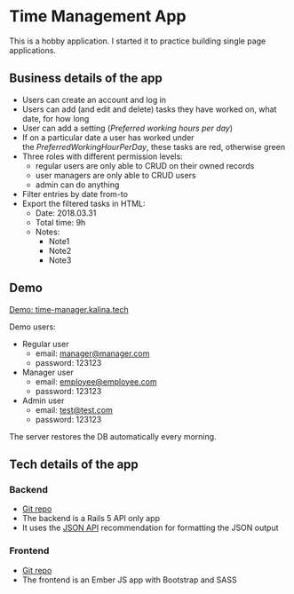 # Time Management App
This is a hobby application. I started it to practice building single page applications.

## Business details of the app
- Users can create an account and log in
- Users can add (and edit and delete) tasks they have worked on, what date, for how long
- User can add a setting (*Preferred working hours per day*)
- If on a particular date a user has worked under the *PreferredWorkingHourPerDay*, these tasks are red, otherwise green
- Three roles with different permission levels:
  - regular users are only able to CRUD on their owned records
  - user managers are only able to CRUD users
  - admin can do anything
- Filter entries by date from-to
- Export the filtered tasks in HTML:
    - Date: 2018.03.31
    - Total time: 9h
    - Notes:
        - Note1
        - Note2
        - Note3


## Demo
[Demo: time-manager.kalina.tech](http://time-manager.kalina.tech/)

Demo users:
- Regular user
  - email: manager@manager.com
  - password: 123123
- Manager user
  - email: employee@employee.com
  - password: 123123
- Admin user
  - email: test@test.com
  - password: 123123

The server restores the DB automatically every morning.

## Tech details of the app

### Backend
- [Git repo](https://github.com/tothpeter/hobby-time-manager-api)
- The backend is a Rails 5 API only app
- It uses the [JSON API](http://jsonapi.org/) recommendation for formatting the JSON output

### Frontend
- [Git repo](https://github.com/tothpeter/hobby-time-manager-client)
- The frontend is an Ember JS app with Bootstrap and SASS
